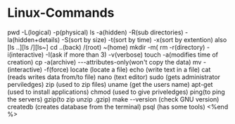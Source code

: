 # Linux-Commands

pwd -L(logical) -p(physical)
ls -a(hidden) -R(sub directories) -la(hidden+details) -S(sort by size) -t(sort by time) -x(sort by extention)  also [ls ..][ls /][ls~]
cd ..(back)  /(root)  ~(home)
mkdir -m(
rm -r(directory) -i(interactive) -I(ask if more than 3) -v(verbose)
touch -a(modifies time of creation)
cp -a(archive) ---attributes-only(won't copy the data)
mv -(interactive) -f(force)
locate (locate a file)
echo (write text in a file)
cat  (reads writes data from/to file)
nano (text editor)
sudo (gets administrator perviledges)
zip (used to zip files)
uname (get the users name)
apt-get (used to install applications)
chmod (used to give priveledges)
ping(to ping the servers)
gzip(to zip unzip .gzip)
make --version (check GNU version)
createdb (creates database from the terminal)
psql (has some tools)
<%end %>
